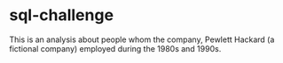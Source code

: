 # sql-challenge
This is an analysis about people whom the company, Pewlett Hackard (a fictional company) employed during the 1980s and 1990s.
